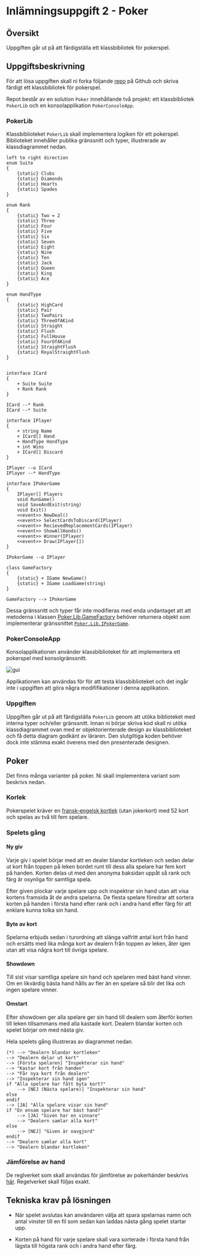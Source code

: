 # Inlämningsuppgift 2 - Poker

## Översikt 

Uppgiften går ut på att färdigställa ett klassbibliotek för pokerspel. 

## Uppgiftsbeskrivning

För att lösa uppgiften skall ni forka följande [repo](https://github.com/jonaskeisu/Poker) på Github och skriva färdigt ett klassbibliotek för pokerspel. 

Repot består av en solution ``Poker`` innehållande två projekt: ett klassbibliotek ``PokerLib`` och en konsolapplikation ``PokerConsoleApp``. 

### PokerLib

Klassbiblioteket ```PokerLib``` skall implementera logiken för ett pokerspel. Biblioteket innehåller publika gränssnitt och typer, illustrerade av klassdiagrammet nedan. 

```plantuml 
left to right direction
enum Suite
{
    {static} Clubs
    {static} Diamonds
    {static} Hearts
    {static} Spades
}

enum Rank
{
    {static} Two = 2
    {static} Three
    {static} Four
    {static} Five
    {static} Six
    {static} Seven
    {static} Eight
    {static} Nine
    {static} Ten
    {static} Jack
    {static} Queen
    {static} King
    {static} Ace
}

enum HandType
{
    {static} HighCard
    {static} Pair
    {static} TwoPairs
    {static} ThreeOfAKind
    {static} Straight
    {static} Flush
    {static} FullHouse
    {static} FourOfAKind
    {static} StraightFlush
    {static} RoyalStraightFlush
}


interface ICard
{
    + Suite Suite
    + Rank Rank
}

ICard --* Rank
ICard --* Suite

interface IPlayer
{
    + string Name
    + ICard[] Hand
    + HandType HandType
    + int Wins
    + ICard[] Discard
}

IPlayer --o ICard
IPlayer --* HandType

interface IPokerGame
{
    IPlayer[] Players
    void RunGame()
    void SaveAndExit(string)
    void Exit()
    <<event>> NewDeal()
    <<event>> SelectCardsToDiscard(IPlayer)
    <<event>> RecievedReplacementCards(IPlayer)
    <<event>> ShowAllHands()
    <<event>> Winner(IPlayer)
    <<event>> Draw(IPlayer[])
}

IPokerGame --o IPlayer

class GameFactory
{
    {static} + IGame NewGame()
    {static} + IGame LoadGame(string)
}

GameFactory --> IPokerGame
```

Dessa gränssnitt och typer får inte modifieras med enda undantaget att att metoderna i klassen [Poker.Lib.GameFactory](https://github.com/jonaskeisu/Poker/blob/main/PokerLib/GameFactory.cs) behöver returnera objekt som implementerar gränssnittet [``Poker.Lib.IPokerGame``](https://github.com/jonaskeisu/Poker/blob/main/PokerLib/IPokerGame.cs). 


### PokerConsoleApp

Konsolapplikationen använder klassbiblioteket för att implementera ett pokerspel med konsolgränssnitt. 

![gui](fig/pokergui.png)

Applikationen kan användas för för att testa klassbiblioteket och det ingår inte i uppgiften att göra några modififikationer i denna applikation. 


### Uppgiften

Uppgiften går ut på att färdigställa  ``PokerLib`` genom att utöka biblioteket med  interna typer och/eller gränssnitt. Innan ni börjar skriva kod skall ni utöka klassdiagrammet ovan med er objektorienterade design av klassbiblioteket och få detta diagram godkänt av läraren. Den slutgiltiga koden behöver dock inte stämma exakt överens med den presenterade designen.

## Poker

Det finns många varianter på poker. Ni skall implementera variant som beskrivs nedan.

### Korlek

Pokerspelet kräver en [fransk-engelsk kortlek](https://sv.wikipedia.org/wiki/Fransk-engelsk_kortlek) (utan jokerkort) med 52 kort och spelas av två till fem spelare. 

### Spelets gång

#### Ny giv

Varje giv i spelet börjar med att en dealer blandar kortleken och sedan delar ut kort från toppen på leken bordet runt till dess alla spelare har fem kort på handen. Korten delas ut med den anonyma baksidan uppåt så rank och färg är osynliga för samtliga spela. 

Efter given plockar varje spelare upp och inspektrar sin hand utan att visa kortens framsida åt de andra spelarna. De flesta spelare föredrar att sortera korten på handen i första hand efter rank och i andra hand efter färg för att enklare kunna tolka sin hand.

#### Byte av kort

Spelarna erbjuds sedan i turordning att slänga valfritt antal kort från hand och ersätts med lika många kort av dealern från toppen av leken, åter igen utan att visa några kort till övriga spelare. 

#### Showdown

Till sist visar samtliga spelare sin hand och spelaren med bäst hand vinner. Om en likvärdig bästa hand hålls av fler än en spelare så blir det lika och ingen spelare vinner.

#### Omstart

Efter showdown ger alla spelare ger sin hand till dealern som återför korten till leken tillsammans med alla kastade kort. Dealern blandar korten och spelet börjar om med nästa giv. 

Hela spelets gång illustreras av diagrammet nedan.

```plantuml
(*) --> "Dealern blandar kortleken"
--> "Dealern delar ut kort"
--> [Första spelaren] "Inspekterar sin hand"
--> "Kastar kort från handen"
--> "Får nya kort från dealern"
--> "Inspekterar sin hand igen"
if "Alla spelare har fått byta kort?"
    --> [NEJ (Nästa spelare)] "Inspekterar sin hand"
else 
endif
--> [JA] "Alla spelare visar sin hand"
if "En ensam spelare har bäst hand?"
    --> [JA] "Given har en vinnare"
    --> "Dealern samlar alla kort"
else 
    --> [NEJ] "Given är oavgjord"
endif
--> "Dealern samlar alla kort"
--> "Dealern blandar kortleken"
```

### Jämförelse av hand

De reglverket som skall användas för jämförelse av pokerhänder beskrivs [här](https://sv.wikipedia.org/wiki/Pokerhand). Regelverket skall följas exakt. 

## Tekniska krav på lösningen 

- När spelet avslutas kan användaren välja att spara spelarnas namn och antal vinster till en fil som sedan kan laddas nästa gång spelet startar upp. 

- Korten på hand för varje spelare skall vara sorterade i första hand från lägsta till högsta rank och i andra hand efter färg. 


